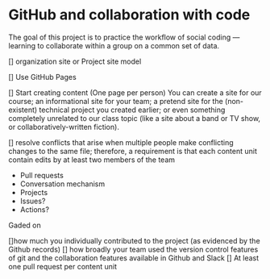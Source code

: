 # GitHub and collaboration with code 

The goal of this project is to practice the workflow of social coding — learning to collaborate within a group on a common set of data.

[] organization site or Project site model

[] Use GitHub Pages 

[] Start creating content (One page per person)
You can create a site for our course; an informational site for your team; a pretend site for the (non-existent) technical project you 
created earlier; or even something completely unrelated to our class topic (like a site about a band or TV show, or 
collaboratively-written fiction).

[] resolve conflicts that arise when multiple people make conflicting changes to the same file; therefore, a requirement is that each content unit contain edits by at least two members of the team

- Pull requests
- Conversation mechanism
- Projects
- Issues?
- Actions?

Gaded on

[]how much you individually contributed to the project (as evidenced by the Github records)
[] how broadly your team used the version control features of git and the collaboration features available in Github and Slack
[] At least one pull request per content unit
